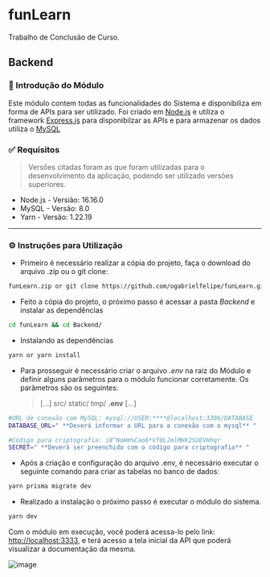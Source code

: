 # funLearn
Trabalho de Conclusão de Curso.


## Backend


### 📄 Introdução do Módulo

Este módulo contem todas as funcionalidades do Sistema e disponibiliza em forma de APIs para ser utilizado. Foi criado em [Node.js](https://nodejs.org/en/) e utiliza o framework [Express.js](http://expressjs.com/) para disponibilzar as APIs e para armazenar os dados utiliza o [MySQL](https://www.mysql.com/)


### ✅ Requisitos

> Versões citadas foram as que foram utilizadas para o desenvolvimento da aplicação, podendo ser utilizado versões superiores.
> 
- Node.js - Versião: 16.16.0
- MySQL - Versão: 8.0
- Yarn - Versão: 1.22.19

---

### ⚙ Instruções para Utilização

- Primeiro é necessário realizar a cópia do projeto, faça o download do arquivo .zip ou o git clone:

```bash
funLearn.zip or git clone https://github.com/ogabrielfelipe/funLearn.git
```

- Feito a cópia do projeto, o próximo passo é acessar a pasta *Backend*  e instalar as dependências

```bash
cd funLearn && cd Backend/
```

- Instalando as dependências

```bash
yarn or yarn install
```

- Para prosseguir é necessário criar o arquivo *.env* na raiz do Módulo e definir alguns parâmetros para o módulo funcionar corretamente. Os parâmetros são os seguintes:
    
    > […]
    src/
    static/
    tmp/
    **.env**
    […]
    > 

```bash
#URL de conexão com MySQL: mysql://USER:****@localhost:3306/DATABASE
DATABASE_URL=" **Deverá informar a URL para a conexão com o mysql** "

#Código para criptografia: i8^NoHm%Cao6*Vf0LJmlMHk2SUEVHhqr
SECRET=" **Deverá ser preenchido com o código para criptografia** "
```

- Após a criação e configuração do arquivo .env, é necessário executar o seguinte comando para criar as tabelas no banco de dados:

```bash
yarn prisma migrate dev
```

- Realizado a instalação o próximo passo é executar o módulo do sistema.

```bash
yarn dev
```

Com o módulo em execução, você poderá acessa-lo pelo link: [http://localhost:3333](http://localhost:3333/), e terá acesso a tela inicial da API que poderá visualizar a documentação da mesma.

![image](https://user-images.githubusercontent.com/80602315/193366751-7a51224d-82cb-4e10-9e88-023f0d70fb28.png)

